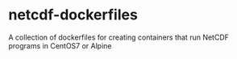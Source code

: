 # netcdf-dockerfiles
A collection of dockerfiles for creating containers that run NetCDF programs in CentOS7 or Alpine
